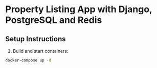 # Property Listing App with Django, PostgreSQL and Redis

## Setup Instructions

1. Build and start containers:
```bash
docker-compose up -d
